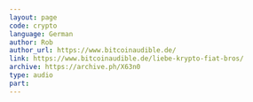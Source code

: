 ```yaml
---
layout: page
code: crypto
language: German
author: Rob
author_url: https://www.bitcoinaudible.de/
link: https://www.bitcoinaudible.de/liebe-krypto-fiat-bros/
archive: https://archive.ph/X63n0
type: audio
part: 
---
```

